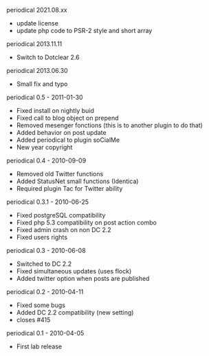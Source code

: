 periodical 2021.08.xx
 * update license
 * update php code to PSR-2 style and short array

periodical 2013.11.11
 * Switch to Dotclear 2.6

periodical 2013.06.30
 * Small fix and typo

periodical 0.5 - 2011-01-30
 * Fixed install on nightly buid
 * Fixed call to blog object on prepend
 * Removed mesenger fonctions (this is to another plugin to do that)
 * Added behavior on post update
 * Added periodical to plugin soCialMe
 * New year copyright

periodical 0.4 - 2010-09-09
 * Removed old Twitter functions
 * Added StatusNet small functions (Identica)
 * Required plugin Tac for Twitter ability

periodical 0.3.1 - 2010-06-25
 * Fixed postgreSQL compatibility
 * Fixed php 5.3 compatibility on post action combo
 * Fixed admin crash on non DC 2.2
 * Fixed users rights

periodical 0.3 - 2010-06-08
 * Switched to DC 2.2
 * Fixed simultaneous updates (uses flock)
 * Added twitter option when posts are published

periodical 0.2 - 2010-04-11
 * Fixed some bugs 
 * Added DC 2.2 compatibility (new setting)
 * closes #415

periodical 0.1 - 2010-04-05
 * First lab release